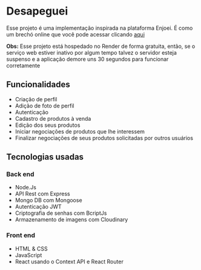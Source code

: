 # Desapeguei

Esse projeto é uma implementação inspirada na plataforma Enjoei. É como um brechó online que você pode acessar clicando [aqui](https://desapeguei-7iyh.onrender.com)

**Obs:** Esse projeto está hospedado no Render de forma gratuita, então, se o serviço web estiver inativo por algum tempo talvez o servidor esteja suspenso e a aplicação demore uns 30 segundos para funcionar corretamente 

## Funcionalidades
* Criação de perfil
* Adição de foto de perfil
* Autenticação
* Cadastro de produtos à venda
* Edição dos seus produtos
* Iniciar negociações de produtos que lhe interessem
* Finalizar negociações de seus produtos solicitadas por outros usuários

## Tecnologias usadas

### Back end
* Node.Js
* API Rest com Express
* Mongo DB com Mongoose
* Autenticação JWT
* Criptografia de senhas com BcriptJs
* Armazenamento de imagens com Cloudinary

### Front end
* HTML & CSS
* JavaScript
* React usando o Context API e React Router

